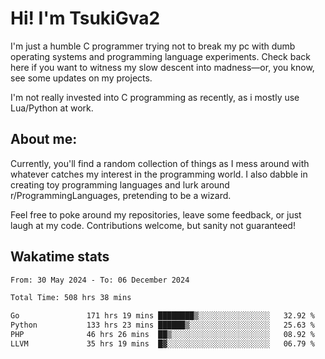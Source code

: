 # Hi! I'm TsukiGva2

I'm just a humble C programmer trying not to break my pc with dumb operating systems and programming language experiments. Check back here if you want to witness my slow descent into madness—or, you know, see some updates on my projects.

I'm not really invested into C programming as recently, as i mostly use Lua/Python at work.

## About me:

Currently, you'll find a random collection of things as I mess around with whatever catches my interest in the programming world. I also dabble in creating toy programming languages and lurk around r/ProgrammingLanguages, pretending to be a wizard.

Feel free to poke around my repositories, leave some feedback, or just laugh at my code. Contributions welcome, but sanity not guaranteed!

## Wakatime stats
<!--START_SECTION:waka-->

```txt
From: 30 May 2024 - To: 06 December 2024

Total Time: 508 hrs 38 mins

Go               171 hrs 19 mins ████████▒░░░░░░░░░░░░░░░░   32.92 %
Python           133 hrs 23 mins ██████▒░░░░░░░░░░░░░░░░░░   25.63 %
PHP              46 hrs 26 mins  ██▒░░░░░░░░░░░░░░░░░░░░░░   08.92 %
LLVM             35 hrs 19 mins  █▓░░░░░░░░░░░░░░░░░░░░░░░   06.79 %
```

<!--END_SECTION:waka-->
